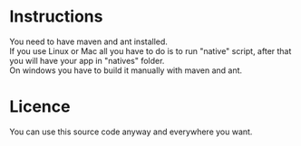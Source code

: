 Instructions
============
You need to have maven and ant installed.<br>
If you use Linux or Mac all you have to do is to run "native" script,
after that you will have your app in "natives" folder.<br>
On windows you have to build it manually with maven and ant.

Licence
=======

You can use this source code anyway and everywhere you want.
